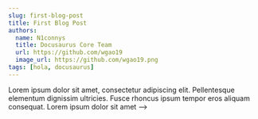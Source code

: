 ```yaml
---
slug: first-blog-post
title: First Blog Post
authors:
  name: N1connys
  title: Docusaurus Core Team
  url: https://github.com/wgao19
  image_url: https://github.com/wgao19.png
tags: [hola, docusaurus]
--- 
```


Lorem ipsum dolor sit amet, consectetur adipiscing elit. Pellentesque elementum dignissim ultricies. Fusce rhoncus ipsum tempor eros aliquam consequat. Lorem ipsum dolor sit amet -->
